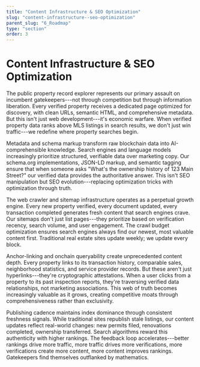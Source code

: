 ```yaml
---
title: "Content Infrastructure & SEO Optimization"
slug: "content-infrastructure--seo-optimization"
parent_slug: "6_Roadmap"
type: "section"
order: 3
---
```


# Content Infrastructure & SEO Optimization

The public property record explorer represents our primary assault on
incumbent gatekeepers---not through competition but through information
liberation. Every verified property receives a dedicated page optimized
for discovery, with clean URLs, semantic HTML, and comprehensive
metadata. But this isn't just web development---it's economic warfare.
When verified property data ranks above MLS listings in search results,
we don't just win traffic---we redefine where property searches begin.

Metadata and schema markup transform raw blockchain data into
AI-comprehensible knowledge. Search engines and language models
increasingly prioritize structured, verifiable data over marketing copy.
Our schema.org implementations, JSON-LD markup, and semantic tagging
ensure that when someone asks \"What's the ownership history of 123 Main
Street?\" our verified data provides the authoritative answer. This
isn't SEO manipulation but SEO evolution---replacing optimization tricks
with optimization through truth.

The web crawler and sitemap infrastructure operates as a perpetual
growth engine. Every new property verified, every document updated,
every transaction completed generates fresh content that search engines
crave. Our sitemaps don't just list pages---they prioritize based on
verification recency, search volume, and user engagement. The crawl
budget optimization ensures search engines always find our newest, most
valuable content first. Traditional real estate sites update weekly; we
update every block.

Anchor-linking and onchain queryability create unprecedented content
depth. Every property links to its transaction history, comparable
sales, neighborhood statistics, and service provider records. But these
aren't just hyperlinks---they're cryptographic attestations. When a user
clicks from a property to its past inspection reports, they're
traversing verified data relationships, not marketing associations. This
web of truth becomes increasingly valuable as it grows, creating
competitive moats through comprehensiveness rather than exclusivity.

Publishing cadence maintains index dominance through consistent
freshness signals. While traditional sites republish stale listings, our
content updates reflect real-world changes: new permits filed,
renovations completed, ownership transferred. Search algorithms reward
this authenticity with higher rankings. The feedback loop
accelerates---better rankings drive more traffic, more traffic drives
more verifications, more verifications create more content, more content
improves rankings. Gatekeepers find themselves outflanked by
mathematics.
